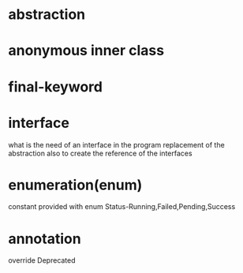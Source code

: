 # abstraction

# anonymous inner class

# final-keyword

# interface
what is the need of an interface in the program
replacement of the abstraction
also to create the reference of the interfaces

# enumeration(enum) 
constant provided with enum
Status-Running,Failed,Pending,Success

# annotation
override
Deprecated